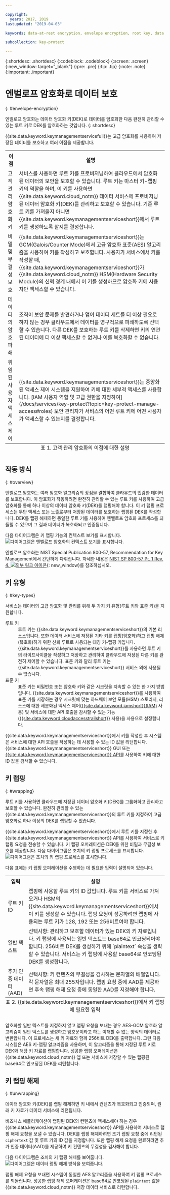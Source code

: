 ```yaml
---

copyright:
  years: 2017, 2019
lastupdated: "2019-04-03"

keywords: data-at-rest encryption, envelope encryption, root key, data encryption key, protect data encryption key, encrypt data encryption key, wrap data encryption key, unwrap data encryption key

subcollection: key-protect

---
```


{:shortdesc: .shortdesc}
{:codeblock: .codeblock}
{:screen: .screen}
{:new_window: target="_blank"}
{:pre: .pre}
{:tip: .tip}
{:note: .note}
{:important: .important}

# 엔벌로프 암호화로 데이터 보호
{: #envelope-encryption}

엔벨로프 암호화는 데이터 암호화 키(DEK)로 데이터를 암호화한 다음 완전히 관리할 수 있는 루트 키로 DEK를 암호화하는 것입니다. 
{: shortdesc}

{{site.data.keyword.keymanagementservicefull}}는 고급 암호화를 사용하여 저장된 데이터를 보호하고 여러 이점을 제공합니다.

<table>
  <th>이점</th>
  <th>설명</th>
  <tr>
    <td>고객 관리 암호화 키</td>
    <td>서비스를 사용하면 루트 키를 프로비저닝하여 클라우드에서 암호화된 데이터의 보안을 보호할 수 있습니다. 루트 키는 마스터 키-랩핑 키의 역할을 하며, 이 키를 사용하면 {{site.data.keyword.cloud_notm}} 데이터 서비스에 프로비저닝된 데이터 암호화 키(DEK)를 관리하고 보호할 수 있습니다. 기존 루트 키를 가져올지 아니면 {{site.data.keyword.keymanagementserviceshort}}에서 루트 키를 생성하도록 할지를 결정합니다.</td>
  </tr>
  <tr>
    <td>비밀 및 무결성 보호</td>
    <td>{{site.data.keyword.keymanagementserviceshort}}는 GCM(Galois/Counter Mode)에서 고급 암호화 표준(AES) 알고리즘을 사용하여 키를 작성하고 보호합니다. 사용자가 서비스에서 키를 작성할 때, {{site.data.keyword.keymanagementserviceshort}}가 {{site.data.keyword.cloud_notm}} HSM(Hardware Security Module)의 신뢰 경계 내에서 이 키를 생성하므로 암호화 키에 사용자만 액세스할 수 있습니다.</td>
  </tr>
  <tr>
    <td>데이터의 암호 파쇄</td>
    <td>조직이 보안 문제를 발견하거나 앱이 데이터 세트를 더 이상 필요로 하지 않는 경우 클라우드에서 데이터를 영구적으로 파쇄하도록 선택할 수 있습니다. 다른 DEK를 보호하는 루트 키를 삭제하면 키의 연관된 데이터에 더 이상 액세스할 수 없거나 이를 복호화할 수 없습니다.</td>
  </tr>
  <tr>
    <td>위임된 사용자 액세스 제어</td>
    <td>{{site.data.keyword.keymanagementserviceshort}}는 중앙화된 액세스 제어 시스템을 지원하여 키에 대한 세부적 액세스를 사용합니다. [IAM 사용자 역할 및 고급 권한을 지정하여](/docs/services/key-protect?topic=key-protect-manage-access#roles) 보안 관리자가 서비스의 어떤 루트 키에 어떤 사용자가 액세스할 수 있는지를 결정합니다.</td>
  </tr>
  <caption style="caption-side:bottom;">표 1. 고객 관리 암호화의 이점에 대한 설명</caption>
</table>

## 작동 방식
{: #overview}

엔벨로프 암호화는 여러 암호화 알고리즘의 장점을 결합하여 클라우드의 민감한 데이터를 보호합니다. 이 암호화가 작동하려면 완전히 관리할 수 있는 루트 키를 사용하여 고급 암호화를 통해 하나 이상의 데이터 암호화 키(DEK)를 랩핑해야 합니다. 이 키 랩핑 프로세스는 무단 액세스 또는 노출로부터 저장된 데이터를 보호하는 랩핑된 DEK를 작성합니다. DEK를 랩핑 해제하면 동일한 루트 키를 사용하여 엔벨로프 암호화 프로세스를 되돌릴 수 있으며 그 결과 데이터가 복호화되고 인증됩니다.
 
다음 다이어그램은 키 랩핑 기능의 컨텍스트 보기를 표시합니다.
![다이어그램은 엔벨로프 암호화의 컨텍스트 보기를 표시합니다.](../images/envelope-encryption_min.svg)

엔벨로프 암호화는 NIST Special Publication 800-57, Recommendation for Key Management에서 간단하게 다뤄집니다. 자세한 내용은 [NIST SP 800-57 Pt. 1 Rev. 4. ![외부 링크 아이콘](../../../icons/launch-glyph.svg "외부 링크 아이콘")](https://www.nist.gov/publications/recommendation-key-management-part-1-general-0){: new_window}를 참조하십시오.

## 키 유형
{: #key-types}

서비스는 데이터의 고급 암호화 및 관리를 위해 두 가지 키 유형(루트 키와 표준 키)을 지원합니다.

<dl>
  <dt>루트 키</dt>
    <dd>루트 키는 {{site.data.keyword.keymanagementserviceshort}}의 기본 리소스입니다. 또한 데이터 서비스에 저장된 기타 키를 랩핑(암호화)하고 랩핑 해제(복호화)하기 위한 신뢰 루트로 사용되는 대칭 키-랩핑 키입니다. {{site.data.keyword.keymanagementserviceshort}}를 사용하면 루트 키의 라이프사이클을 작성하고 저장하고 관리하여 클라우드에 저장된 다른 키를 완전히 제어할 수 있습니다. 표준 키와 달리 루트 키는 {{site.data.keyword.keymanagementserviceshort}} 서비스 외에 사용될 수 없습니다.</dd>
  <dt>표준 키</dt>
    <dd>표준 키는 비밀번호 또는 암호화 키와 같은 시크릿을 지속할 수 있는 한 가지 방법입니다. {{site.data.keyword.keymanagementserviceshort}}를 사용하여 표준 키를 저장하는 경우 시크릿에 맞는 하드웨어 보안 모듈(HSM) 스토리지, 리소스에 대한 세분화된 액세스 제어(<a href="/docs/services/key-protect?topic=key-protect-manage-access" target="_blank">{{site.data.keyword.iamshort}}(IAM)</a> 사용) 및 서비스에 대한 API 호출을 감사할 수 있는 기능(<a href="/docs/services/key-protect?topic=key-protect-activity-tracker-events" target="_blank">{{site.data.keyword.cloudaccesstrailshort}}</a> 사용)을 사용으로 설정합니다.</dd>
</dl>

{{site.data.keyword.keymanagementserviceshort}}에서 키를 작성한 후 시스템은 서비스에 대한 API 호출을 작성하는 데 사용할 수 있는 ID 값을 리턴합니다. {{site.data.keyword.keymanagementserviceshort}} GUI 또는 [{{site.data.keyword.keymanagementserviceshort}} API](https://{DomainName}/apidocs/key-protect)를 사용하여 키에 대한 ID 값을 검색할 수 있습니다. 

## 키 랩핑
{: #wrapping}

루트 키를 사용하면 클라우드에 저장된 데이터 암호화 키(DEK)를 그룹화하고 관리하고 보호할 수 있습니다. 완전히 관리할 수 있는 {{site.data.keyword.keymanagementserviceshort}}의 루트 키를 지정하여 고급 암호화로 하나 이상의 DEK를 랩핑할 수 있습니다. 

{{site.data.keyword.keymanagementserviceshort}}에서 루트 키를 지정한 후 {{site.data.keyword.keymanagementserviceshort}} API를 사용하여 서비스로 키 랩핑 요청을 전송할 수 있습니다. 키 랩핑 오퍼레이션은 DEK를 위한 비밀과 무결성 보호를 제공합니다. 다음 다이어그램은 조치의 키 랩핑 프로세스를 표시합니다.
![다이어그램은 조치의 키 랩핑 프로세스를 표시합니다.](../images/wrapping-keys_min.svg)

다음 표에는 키 랩핑 오퍼레이션을 수행하는 데 필요한 입력이 설명되어 있습니다.
<table>
  <th>입력</th>
  <th>설명</th>
  <tr>
    <td>루트 키 ID</td>
    <td>랩핑에 사용할 루트 키의 ID 값입니다. 루트 키를 서비스로 가져오거나 HSM의 {{site.data.keyword.keymanagementserviceshort}}에서 이 키를 생성할 수 있습니다. 랩핑 요청이 성공하려면 랩핑에 사용되는 루트 키가 128, 192 또는 256비트여야 합니다.</td>
  </tr>
  <tr>
    <td>일반 텍스트</td>
    <td>선택사항: 관리하고 보호할 데이터가 있는 DEK의 키 자료입니다. 키 랩핑에 사용되는 일반 텍스트는 base64로 인코딩되어야 합니다. 256비트 DEK를 생성하기 위해 `plaintext` 속성을 생략할 수 있습니다. 서비스는 키 랩핑에 사용할 base64로 인코딩된 DEK를 생성합니다.</td>
  </tr>
  <tr>
    <td>추가 인증 데이터(AAD)</td>
    <td>선택사항: 키 컨텐츠의 무결성을 검사하는 문자열의 배열입니다. 각 문자열은 최대 255자입니다. 랩핑 요청 중에 AAD를 제공하면 후속 랩핑 해제 요청 중에 동일한 AAD를 지정해야 합니다.</td>
  </tr>
    <caption style="caption-side:bottom;">표 2. {{site.data.keyword.keymanagementserviceshort}}에서 키 랩핑에 필요한 입력</caption>
</table>

암호화할 일반 텍스트를 지정하지 않고 랩핑 요청을 보내는 경우 AES-GCM 암호화 알고리즘이 일반 텍스트를 생성하고 암호문이라고 하는 이해할 수 없는 양식의 데이터로 변환합니다. 이 프로세스는 새 키 자료와 함께 256비트 DEK를 출력합니다. 그런 다음 시스템은 AES 키-랩핑 알고리즘을 사용하며, 이 알고리즘을 통해 지정된 루트 키로 DEK와 해당 키 자료를 랩핑합니다. 성공한 랩핑 오퍼레이션은 {{site.data.keyword.cloud_notm}} 앱 또는 서비스에 저장할 수 있는 랩핑된 base64로 인코딩된 DEK를 리턴합니다. 

## 키 랩핑 해제
{: #unwrapping}

데이터 암호화 키(DEK)를 랩핑 해제하면 키 내에서 컨텐츠가 복호화되고 인증되며, 원래 키 자료가 데이터 서비스에 리턴됩니다. 

비즈니스 애플리케이션이 랩핑된 DEK의 컨텐츠에 액세스해야 하는 경우 {{site.data.keyword.keymanagementserviceshort}} API를 사용하여 서비스로 랩핑 해제 요청을 보낼 수 있습니다. DEK를 랩핑 해제하려면 초기 랩핑 요청 중에 리턴된 `ciphertext` 값 및 루트 키의 ID 값을 지정합니다. 또한 랩핑 해제 요청을 완료하려면 추가 인증 데이터(AAD)를 제공하여 키 컨텐츠의 무결성을 검사해야 합니다.

다음 다이어그램은 조치의 키 랩핑 해제를 보여줍니다.
![다이어그램은 데이터 랩핑 해제 방식을 보여줍니다.](../images/unwrapping-keys_min.svg)

랩핑 해제 요청을 보내면 시스템이 동일한 AES 알고리즘을 사용하여 키 랩핑 프로세스를 되돌립니다. 성공한 랩핑 해제 오퍼레이션은 base64로 인코딩된 `plaintext` 값을 {{site.data.keyword.cloud_notm}} 저장 데이터 서비스로 리턴합니다.




